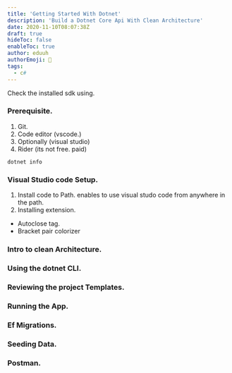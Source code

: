 ```yaml
---
title: 'Getting Started With Dotnet'
description: 'Build a Dotnet Core Api With Clean Architecture'
date: 2020-11-10T08:07:38Z
draft: true
hideToc: false
enableToc: true
author: eduuh
authorEmoji: 🤖
tags:
  - c#
---
```


Check the installed sdk using.

### Prerequisite.

1. Git.
2. Code editor (vscode.)
3. Optionally (visual studio)
4. Rider (its not free. paid)

```
dotnet info

```

### Visual Studio code Setup.

1. Install code to Path.
   enables to use visual studo code from anywhere in the path.
2. Installing extension.

- Autoclose tag.
- Bracket pair colorizer

### Intro to clean Architecture.

### Using the dotnet CLI.

### Reviewing the project Templates.

### Running the App.

### Ef Migrations.

### Seeding Data.

### Postman.

